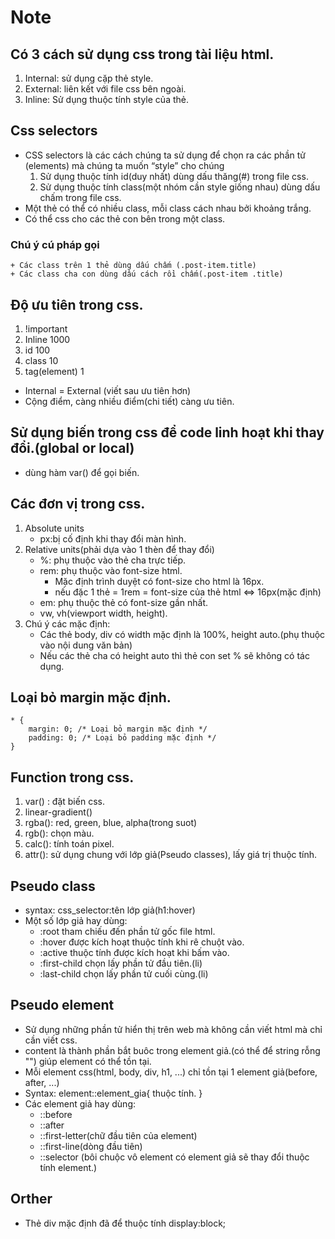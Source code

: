 # Note
## Có 3 cách sử  dụng css trong tài liệu html.
1. Internal: sử dụng cặp thẻ style.
2. External: liên kết với file css bên ngoài.
3. Inline: Sử dụng thuộc tính style của thẻ.
## Css selectors
+ CSS selectors là các cách chúng ta sử dụng để chọn ra các phần tử (elements) mà chúng ta muốn “style” cho chúng
    1. Sử dụng thuộc tính id(duy nhất) dùng dấu thăng(#) trong file css.
    2. Sử dụng thuộc tính class(một nhóm cần style giống nhau) dùng dấu chấm trong file css.
+ Một thẻ có thể có nhiều class, mỗi class cách nhau bởi khoảng trắng.
+ Có thể  css cho các thẻ con bên trong một class.
### Chú ý cú pháp gọi
    + Các class trên 1 thẻ dùng dấu chấm (.post-item.title)
    + Các class cha con dùng dấu cách rồi chấm(.post-item .title) 

## Độ ưu tiên trong css.
1. !important
2. Inline 1000
3. id 100
4. class  10
5. tag(element) 1
+ Internal = External (viết sau ưu tiên hơn)
+ Cộng điểm, càng nhiều điểm(chi tiết) càng ưu tiên.
## Sử dụng biến trong css để code linh hoạt khi thay đổi.(global or local)
+ dùng hàm var() để gọi biến.

## Các đơn vị trong css.
1. Absolute units
    + px:bị cố định khi thay đổi màn hình.
2. Relative units(phải dựa vào 1 thèn để thay đổi)
    + %: phụ thuộc vào thẻ cha trực tiếp.
    + rem: phụ thuộc vào font-size html.
        + Mặc định trình duyệt có font-size cho html là 16px.
        + nếu đặc 1 thẻ = 1rem = font-size của thẻ html <=> 16px(mặc định)
    + em: phụ thuộc thẻ có font-size gần nhất.
    + vw, vh(viewport width, height).
3. Chú ý các mặc định:
    + Các thẻ body, div có width mặc định là 100%, height auto.(phụ thuộc vào nội dung văn bản)
    + Nếu các thẻ cha có height auto thì thẻ con set % sẽ không có tác dụng.

## Loại bỏ margin mặc định.
```
* {
    margin: 0; /* Loại bỏ margin mặc định */
    padding: 0; /* Loại bỏ padding mặc định */
}
```
## Function trong css.
1. var() : đặt biến css.
2. linear-gradient()
3. rgba(): red, green, blue, alpha(trong suot)
4. rgb(): chọn màu.
5. calc(): tính toán pixel.
6. attr(): sử dụng chung với lớp giả(Pseudo classes), lấy giá trị thuộc tính.

## Pseudo class
+ syntax: css_selector:tên lớp giả(h1:hover)
+ Một số lớp giả hay dùng:
    + :root tham chiếu đến phần tử gốc file html.
    + :hover được kích hoạt thuộc tính khi rê chuột vào.
    + :active thuộc tính được kích hoạt khi bấm vào.
    + :first-child chọn lấy phần tử đầu tiên.(li)
    + :last-child chọn lấy phần tử cuối cùng.(li)

## Pseudo element
+ Sử dụng những phần tử hiển thị trên web mà không cần viết html mà chỉ cần viết css.
+ content là thành phần bắt buôc trong element giả.(có thể để string rỗng "") giúp element có thể tồn tại.
+ Mỗi element css(html, body, div, h1, ...) chỉ tồn tại 1 element giả(before, after, ...)
+ Syntax: element::element_gia{
    thuộc tính.
}
+ Các element giả hay dùng:
    + ::before
    + ::after
    + ::first-letter(chữ đầu tiên của element)
    + ::first-line(dòng đầu tiên)
    + ::selector (bôi chuộc vô element có element giả sẽ thay đổi thuộc tính element.) 


## Orther
+ Thẻ div mặc định đã để thuộc tính display:block;

